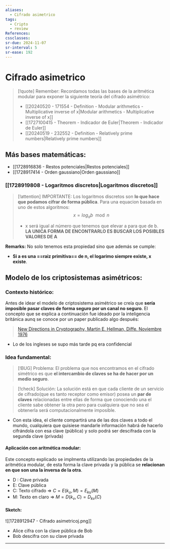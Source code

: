```yaml
---
aliases:
  - Cifrado asimetrico
tags:
  - Cripto
  - review
References: 
cssclasses:
sr-due: 2024-11-07
sr-interval: 5
sr-ease: 192
---
```

# Cifrado asimetrico

> [!quote] Remember: 
> Recordamos todas las bases de la aritmética modular para exponer la siguiente teoría del cifrado asimétrico:
> + [[20240520 - 171554 - Definition - Modular arithmetics - Multiplicative inverse of x|Modular arithmetics - Multiplicative inverse of x]]
> + [[1727100415 - Theorem - Indicador de Euler|Theorem - Indicador de Euler]]
> + [[20240519 - 232552 - Definition - Relatively prime numbers|Relatively prime numbers]]

## Más bases matemáticas: 
+ [[1728916836 - Restos potenciales|Restos potenciales]]
+ [[1728917414 - Orden gaussiano|Orden gaussiano]]

### [[1728919808 - Logaritmos discretos|Logaritmos discretos]]

> [!attention] IMPORTANTE:
> Los logaritmos discretos son **lo que hace que podamos cifrar de forma pública**. 
> Para una equacion basada en uno de estos algoritmos:
> $$
> x = log_a b \mod n
> $$
> + x será igual al número que tenemos que elevar a para que de b. 
>   **LA UNICA FORMA DE ENCONTRARLO ES BUSCAR LOS POSIBLES VALORES DE A**

 
  **Remarks:**
  No solo tenemos esta propiedad sino que además se cumple: 

+ **Si a es una ==raiz primitiva== de n, el logarimo siempre existe, x existe**. 


## Modelo de los criptosistemas asimétricos:

### Contexto histórico:
Antes de idear el modelo de criptosistema asimétrico se creía que **sería imposible pasar claves de forma seguro por un canal no seguro**. El concepto que se explica a continuación fue ideado por la inteligencia británica aunq se conoce por un paper publicado algo después: 
> [New Directions in Cryptography, Martin E. Hellman, Diffe. Noviembre 1976](https://www-ee.stanford.edu/~hellman/publications/24.pdf)
+ Lo de los ingleses se supo más tarde pq era confidencial
### Idea fundamental:

> [!BUG]  Problema:
> El problema que nos encontramos en el cifrado simétrico es que **el intercambio de claves se ha de hacer por un medio seguro**.

> [!check] Solución: 
> La solución está en que cada cliente de un servicio de cifrado(que es tanto receptor como emisor) posea un **par de claves** relacionadas entre ellas de forma que conociendo una el cliente sabe obtener la otra pero para cualquiera que no sea el obtenerla será computacionalmente imposible.
+ Con esta idea, el cliente compartirá una de las dos claves a todo el mundo, cualquiera que quisiese mandarle información habrá de hacerlo cifrándola con esa clave (pública) y solo podrá ser descifrada con la segunda clave (privada)
#### Aplicación con aritmética modular:
Este concepto explicado se implmenta utilizando las propiedades de la aritmética modular, de esta forma la clave privada y la pública se **relacionan en que son una la inversa de la otra**.

+ D : Clave privada
+ E: Clave pública
+ C: Texto cifrado => $C = E(k_u, M) = E_{ku}(M)$
+ M: Texto en claro => $M= D(k_v,C) = D_{kv}(C)$

#### Sketch:

![[1728912947 - Cifrado asimetricoj.png]]
+ Alice cifra con la clave pública de Bob 
+ Bob descifra con su clave privada
***
